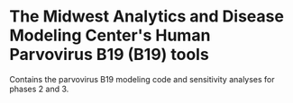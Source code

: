 # The Midwest Analytics and Disease Modeling Center's Human Parvovirus B19 (B19) tools
Contains the parvovirus B19 modeling code and sensitivity analyses for phases 2 and 3.

